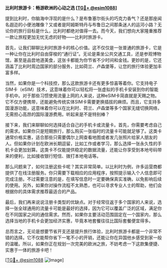 **比利时旅游卡：畅游欧洲的心动之选 [[TG💪+ @esim1088](https://t.me/s/esim1088)]**

提到比利时，你脑海中浮现的是什么？是布鲁塞尔街头的巧克力香气？还是那座闻名遐迩的小便池雕像？又或者是阿姆斯特丹与布鲁日之间那条迷人的运河小路？无论你的旅行目标是什么，比利时都绝对值得一去。而今天，我们想向大家隆重推荐一款让旅程更加无忧无虑的好物——比利时旅游卡。

首先，让我们聊聊比利时旅游卡的核心价值。这不仅仅是一张普通的旅游卡，它是一种让你在比利时自由穿梭的“通行证”。无论是乘坐公共交通工具，还是参观博物馆，甚至是品尝地道美食，这张卡都能为你节省不少时间和金钱。更妙的是，它还涵盖了比利时周边国家的部分服务，比如荷兰、卢森堡等，让您的旅行体验更加丰富多样。

当然，如果你是一个科技控，那么这款旅游卡还有更多惊喜等着你。它支持电子SIM卡（eSIM）技术，这意味着你可以轻松将一张虚拟的手机卡安装到你的智能手机中。对于那些习惯使用流量上网的人来说，这种eSIM卡简直就是天赐之物。它不仅方便携带，还能避免传统实体SIM卡需要更换插拔的麻烦。而且，它支持多国漫游功能，这意味着你可以在比利时、荷兰、卢森堡等多个国家无缝切换网络，无需担心高昂的国际漫游费用。听起来是不是特别棒？

接下来，我们来聊聊如何选择适合自己的手机卡或流量卡。首先，你需要考虑自己的需求。如果你只是短期旅行，那么购买一张临时的流量卡可能就足够了。这类卡通常价格实惠，适合那些只需要偶尔上网查看地图或者发几张照片给家人朋友的人。但如果你计划在欧洲长期逗留，比如工作或者学习，那么选择一张永久性的手机卡会更加划算。这类卡不仅能提供稳定的数据流量，还能让你享受到本地号码带来的便利，比如接收银行短信、拨打本地电话等。

那么问题来了，如何注册这些卡呢？其实非常简单。以比利时为例，许多运营商都提供了在线注册服务。你只需要下载相应的应用程序，按照提示输入个人信息即可完成注册。不过需要注意的是，在填写信息时一定要确保真实准确，以免影响后续的使用。另外，如果你对操作流程不太熟悉，也可以寻求专业人士的帮助，他们会根据你的具体需求推荐最适合的产品。

最后，我们再来说说注册卡类型的优缺点。对于经常往返于多个国家的人来说，选择一张全球通用的流量卡可能是最好的选择，因为它可以覆盖广泛的区域，满足你在不同国家之间的通信需求。然而，如果你主要活动范围固定在一个国家内，那么选择当地的手机卡会更加经济实惠，毕竟本地套餐往往比国际套餐便宜得多。

总而言之，无论是想要节省开支还是提升旅行体验，比利时旅游卡都是一个非常不错的选择。它不仅能帮你省下一笔不小的开销，还能让你在异国他乡感受到家一般的温暖。所以，如果你正在规划一次完美的欧洲之旅，不妨考虑一下这款集便捷、实惠于一体的旅游卡吧！

[[TG💪+ @esim1088](https://t.me/s/esim1088) ![Image](https://i.postimg.cc/4NQfJmqS/Snipaste-2025-05-13-00-14-12.png)]